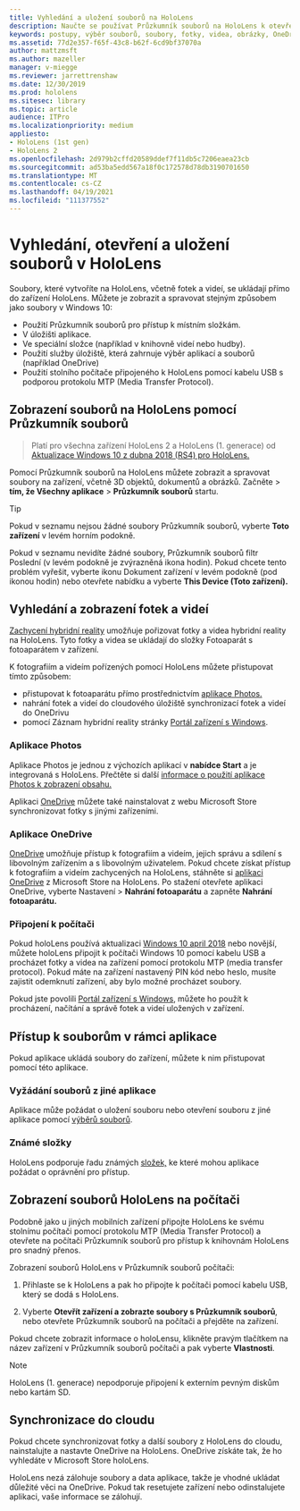 ```yaml
---
title: Vyhledání a uložení souborů na HoloLens
description: Naučte se používat Průzkumník souborů na HoloLens k otevření, zobrazení a správě souborů na zařízení hybridní reality.
keywords: postupy, výběr souborů, soubory, fotky, videa, obrázky, OneDrive, úložiště, Průzkumník souborů, hololens
ms.assetid: 77d2e357-f65f-43c8-b62f-6cd9bf37070a
author: mattzmsft
ms.author: mazeller
manager: v-miegge
ms.reviewer: jarrettrenshaw
ms.date: 12/30/2019
ms.prod: hololens
ms.sitesec: library
ms.topic: article
audience: ITPro
ms.localizationpriority: medium
appliesto:
- HoloLens (1st gen)
- HoloLens 2
ms.openlocfilehash: 2d979b2cffd20589ddef7f11db5c7206eaea23cb
ms.sourcegitcommit: ad53ba5edd567a18f0c172578d78db3190701650
ms.translationtype: MT
ms.contentlocale: cs-CZ
ms.lasthandoff: 04/19/2021
ms.locfileid: "111377552"
---
```

# <a name="find-open-and-save-files-on-hololens"></a>Vyhledání, otevření a uložení souborů v HoloLens

Soubory, které vytvoříte na HoloLens, včetně fotek a videí, se ukládají přímo do zařízení HoloLens. Můžete je zobrazit a spravovat stejným způsobem jako soubory v Windows 10:

- Použití Průzkumník souborů pro přístup k místním složkám.
- V úložišti aplikace.
- Ve speciální složce (například v knihovně videí nebo hudby).
- Použití služby úložiště, která zahrnuje výběr aplikací a souborů (například OneDrive)
- Použití stolního počítače připojeného k HoloLens pomocí kabelu USB s podporou protokolu MTP (Media Transfer Protocol).

## <a name="view-files-on-hololens-using-file-explorer"></a>Zobrazení souborů na HoloLens pomocí Průzkumník souborů

> Platí pro všechna zařízení HoloLens 2 a HoloLens (1. generace) od [Aktualizace Windows 10 z dubna 2018 (RS4) pro HoloLens.](https://docs.microsoft.com/windows/mixed-reality/release-notes-april-2018)

Pomocí Průzkumník souborů na HoloLens můžete zobrazit a spravovat soubory na zařízení, včetně 3D objektů, dokumentů a obrázků. Začněte    >  **tím, že Všechny aplikace**   >  **Průzkumník souborů** startu.

> [!TIP]
> Pokud v seznamu nejsou žádné soubory Průzkumník souborů, vyberte **Toto zařízení** v levém horním podokně.

Pokud v seznamu nevidíte žádné soubory, Průzkumník souborů filtr Poslední (v levém podokně je zvýrazněná ikona hodin). Pokud chcete tento  problém vyřešit, vyberte ikonu Dokument zařízení v levém podokně (pod ikonou hodin) nebo otevřete nabídku a vyberte **This Device (Toto zařízení).**

## <a name="find-and-view-your-photos-and-videos"></a>Vyhledání a zobrazení fotek a videí

[Zachycení hybridní reality](holographic-photos-and-videos.md) umožňuje pořizovat fotky a videa hybridní reality na HoloLens.  Tyto fotky a videa se ukládají do složky Fotoaparát s fotoaparátem v zařízení.

K fotografiím a videím pořízených pomocí HoloLens můžete přistupovat tímto způsobem:

- přistupovat k fotoaparátu přímo prostřednictvím [aplikace Photos.](holographic-photos-and-videos.md)
- nahrání fotek a videí do cloudového úložiště synchronizací fotek a videí do OneDrivu
- pomocí Záznam hybridní reality stránky [Portál zařízení s Windows](https://docs.microsoft.com/windows/mixed-reality/using-the-windows-device-portal#mixed-reality-capture).

### <a name="photos-app"></a>Aplikace Photos

Aplikace Photos je jednou z výchozích aplikací v **nabídce Start** a je integrovaná s HoloLens. Přečtěte si další [informace o použití aplikace Photos k zobrazení obsahu.](holographic-photos-and-videos.md)

Aplikaci [OneDrive](https://www.microsoft.com/p/onedrive/9wzdncrfj1p3) můžete také nainstalovat z webu Microsoft Store synchronizovat fotky s jinými zařízeními.

### <a name="onedrive-app"></a>Aplikace OneDrive

[OneDrive](https://onedrive.live.com/) umožňuje přístup k fotografiím a videím, jejich správu a sdílení s libovolným zařízením a s libovolným uživatelem. Pokud chcete získat přístup k fotografiím a videím zachycených na HoloLens, stáhněte si [aplikaci OneDrive](https://www.microsoft.com/p/onedrive/9wzdncrfj1p3) z Microsoft Store na HoloLens. Po stažení otevřete aplikaci OneDrive, vyberte Nastavení  >  **Nahrání fotoaparátu** a zapněte **Nahrání fotoaparátu.**

### <a name="connect-to-a-pc"></a>Připojení k počítači

Pokud holoLens používá aktualizaci [Windows 10 april 2018](https://docs.microsoft.com/windows/mixed-reality/release-notes-april-2018) nebo novější, můžete holoLens připojit k počítači Windows 10 pomocí kabelu USB a procházet fotky a videa na zařízení pomocí protokolu MTP (media transfer protocol). Pokud máte na zařízení nastavený PIN kód nebo heslo, musíte zajistit odemknutí zařízení, aby bylo možné procházet soubory.  

Pokud jste povolili [Portál zařízení s Windows](https://docs.microsoft.com/windows/mixed-reality/using-the-windows-device-portal), můžete ho použít k procházení, načítání a správě fotek a videí uložených v zařízení.

## <a name="access-files-within-an-app"></a>Přístup k souborům v rámci aplikace

Pokud aplikace ukládá soubory do zařízení, můžete k nim přistupovat pomocí této aplikace.

### <a name="requesting-files-from-another-app"></a>Vyžádání souborů z jiné aplikace

Aplikace může požádat o uložení souboru nebo otevření souboru z jiné aplikace pomocí [výběrů souborů](https://docs.microsoft.com/windows/mixed-reality/app-model#file-pickers).

### <a name="known-folders"></a>Známé složky

HoloLens podporuje řadu známých [složek,](https://docs.microsoft.com/windows/mixed-reality/app-model#known-folders) ke které mohou aplikace požádat o oprávnění pro přístup.

## <a name="view-hololens-files-on-your-pc"></a>Zobrazení souborů HoloLens na počítači

Podobně jako u jiných mobilních zařízení připojte HoloLens ke svému stolnímu počítači pomocí protokolu MTP (Media Transfer Protocol) a otevřete na počítači Průzkumník souborů pro přístup k knihovnám HoloLens pro snadný přenos.

Zobrazení souborů HoloLens v Průzkumník souborů počítači:

1. Přihlaste se k HoloLens a pak ho připojte k počítači pomocí kabelu USB, který se dodá s HoloLens.

1. Vyberte **Otevřít zařízení a zobrazte soubory s Průzkumník souborů**, nebo otevřete Průzkumník souborů na počítači a přejděte na zařízení.

Pokud chcete zobrazit informace o holoLensu, klikněte pravým tlačítkem na název zařízení v Průzkumník souborů počítači a pak vyberte **Vlastnosti**.

> [!NOTE]
> HoloLens (1. generace) nepodporuje připojení k externím pevným diskům nebo kartám SD.

## <a name="sync-to-the-cloud"></a>Synchronizace do cloudu

Pokud chcete synchronizovat fotky a další soubory z HoloLens do cloudu, nainstalujte a nastavte OneDrive na HoloLens. OneDrive získáte tak, že ho vyhledáte v Microsoft Store holoLens.

HoloLens nezá zálohuje soubory a data aplikace, takže je vhodné ukládat důležité věci na OneDrive. Pokud tak resetujete zařízení nebo odinstalujete aplikaci, vaše informace se zálohují.
